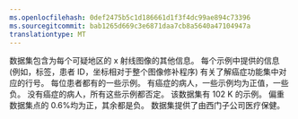 ```yaml
---
ms.openlocfilehash: 0def2475b5c1d186661d1f3f4dc99ae894c73396
ms.sourcegitcommit: bab1265d669c3e6871daa7cb8a5640a47104947a
translationtype: MT
---
```

数据集包含为每个可疑地区的 x 射线图像的其他信息。 每个示例中提供的信息 (例如，标签，患者 ID，坐标相对于整个图像修补程序) 有关了解癌症功能集中对应的行号。 每位患者都有的一些示例。 有癌症的病人，一些示例均为正值，一些负。 没有癌症的病人，所有这些示例都否定。 该数据集有 102 K 的示例。 偏重数据集点的 0.6%均为正，其余都是负。 数据集提供了由西门子公司医疗保健。